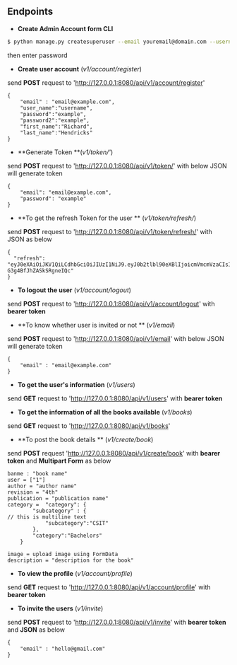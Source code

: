 ## Endpoints

* **Create Admin Account form CLI**

```bash
$ python manage.py createsuperuser --email youremail@domain.com --username your_username
```

then enter password



* **Create user account** (*v1/account/register*)

send **POST** request to 'http://127.0.0.1:8080/api/v1/account/register'

```
{
	"email" : "email@example.com",
	"user_name":"username",
	"password":"example",
	"password2":"example",
	"first_name":"Richard",
	"last_name":"Hendricks"
}
```

* **Generate Token **(*v1/token/'*)

send **POST** request to 'http://127.0.0.1:8080/api/v1/token/' with below JSON will generate token

```
{
	"email": "email@example.com",
	"password": "example"
}
```



* **To get the refresh Token for the user ** (*v1/token/refresh/*)

send **POST** request to 'http://127.0.0.1:8080/api/v1/token/refresh/' with JSON as below

```
{
  "refresh": "eyJ0eXAiOiJKV1QiLCdhbGciOiJIUzI1NiJ9.eyJ0b2tlbl90eXBlIjoicmVmcmVzaCIsImV4cCI6MTY1MzY0NzM4NiwiaWF0IjoxNjUxMDU1Mzg2LCJqdGkiOiI0ZDIxYjEzNGNlYTk0ZDlfYmI5ZTIyMDk1NjQ0ZDJiYSIsInVzZXJfaWQiOjJ9.wnWxjWBUq4uauFNvxkTkAq-G3g4BfJhZASkSRgneIQc"
}
```



* **To logout the user** (*v1/account/logout*)

send **POST** request to 'http://127.0.0.1:8080/api/v1/account/logout' with **bearer token**




* **To know whether user is invited or not ** (*v1/email*)

send **POST** request to 'http://127.0.0.1:8080/api/v1/email' with below JSON will generate token

```
{
  	"email" : "email@example.com"
}
```


* **To get the user's information** (*v1/users*)

send **GET** request to 'http://127.0.0.1:8080/api/v1/users'  with **bearer token**



* **To get the information of all the books available** (*v1/books*)

send **GET** request to 'http://127.0.0.1:8080/api/v1/books'  



* **To post the book details ** (*v1/create/book*)

send **POST** request 'http://127.0.0.1:8080/api/v1/create/book' with **bearer token** and **Multipart Form** as below

```
banme : "book name"
user = ["1"]
author = "author name"
revision = "4th"
publication = "publication name"
category = 	"category": {
		"subcategory" : {												// this is multiline text
			"subcategory":"CSIT"
		},
		"category":"Bachelors"
	}
	
image = upload image using FormData
description = "description for the book"

```



* **To view the profile** (*v1/account/profile*)

send **GET** request to 'http://127.0.0.1:8080/api/v1/account/profile' with **bearer token**



* **To invite the users** (*v1/invite*)

send **POST** request to 'http://127.0.0.1:8080/api/v1/invite' with **bearer token** and **JSON** as below

```
{
	"email" : "hello@gmail.com"
}
```
